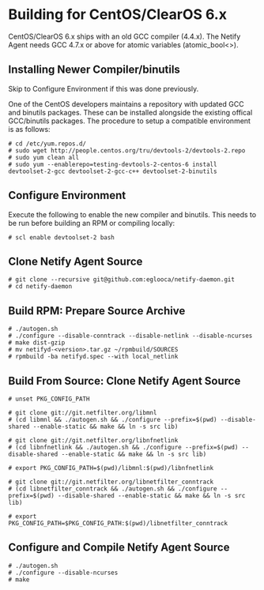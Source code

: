 Building for CentOS/ClearOS 6.x
===============================

CentOS/ClearOS 6.x ships with an old GCC compiler (4.4.x).  The Netify Agent
needs GCC 4.7.x or above for atomic variables (atomic_bool<>).

Installing Newer Compiler/binutils
----------------------------------

Skip to Configure Environment if this was done previously.

One of the CentOS developers maintains a repository with updated GCC and
binutils packages.  These can be installed alongside the existing offical
GCC/binutils packages.  The procedure to setup a compatible environment is as
follows:
```
# cd /etc/yum.repos.d/
# sudo wget http://people.centos.org/tru/devtools-2/devtools-2.repo
# sudo yum clean all
# sudo yum --enablerepo=testing-devtools-2-centos-6 install devtoolset-2-gcc devtoolset-2-gcc-c++ devtoolset-2-binutils
```

Configure Environment
---------------------

Execute the following to enable the new compiler and binutils.  This needs to
be run before building an RPM or compiling locally:
```
# scl enable devtoolset-2 bash
```

Clone Netify Agent Source
-------------------------
```
# git clone --recursive git@github.com:eglooca/netify-daemon.git
# cd netify-daemon
```

Build RPM: Prepare Source Archive
---------------------------------
```
# ./autogen.sh
# ./configure --disable-conntrack --disable-netlink --disable-ncurses
# make dist-gzip
# mv netifyd-<version>.tar.gz ~/rpmbuild/SOURCES
# rpmbuild -ba netifyd.spec --with local_netlink
```

Build From Source: Clone Netify Agent Source
--------------------------------------------
```
# unset PKG_CONFIG_PATH

# git clone git://git.netfilter.org/libmnl
# (cd libmnl && ./autogen.sh && ./configure --prefix=$(pwd) --disable-shared --enable-static && make && ln -s src lib)

# git clone git://git.netfilter.org/libnfnetlink
# (cd libnfnetlink && ./autogen.sh && ./configure --prefix=$(pwd) --disable-shared --enable-static && make && ln -s src lib)

# export PKG_CONFIG_PATH=$(pwd)/libmnl:$(pwd)/libnfnetlink

# git clone git://git.netfilter.org/libnetfilter_conntrack
# (cd libnetfilter_conntrack && ./autogen.sh && ./configure --prefix=$(pwd) --disable-shared --enable-static && make && ln -s src lib)

# export PKG_CONFIG_PATH=$PKG_CONFIG_PATH:$(pwd)/libnetfilter_conntrack
```

Configure and Compile Netify Agent Source
-----------------------------------------
```
# ./autogen.sh
# ./configure --disable-ncurses
# make
```
